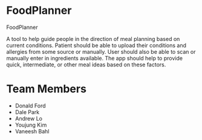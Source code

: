 # FoodPlanner
FoodPlanner


A tool to help guide people in the direction of meal planning based on current conditions. Patient should be able to upload their conditions and allergies from some source or manually. User should also be able to scan or manually enter in ingredients available. The app should help to provide quick, intermediate, or other meal ideas based on these factors.

# Team Members
- Donald Ford
- Dale Park
- Andrew Lo
- Youjung Kim
- Vaneesh Bahl
